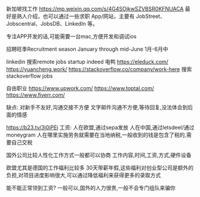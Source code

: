 
新加坡找工作
https://mp.weixin.qq.com/s/4G4SOjkwSZVBSR0KFNUACA
最好是熟人介绍，也可以通过一些求职 App/网站，主要有 JobStreet、Jobscentral、JobsDB、LinkedIn 等。

专注APP开发的话,可能需要一台mac,方便开发和调试ios

招聘旺季Recruitment season   January through mid-June  1月-6月中

linkedin   搜索remote jobs startup
indeed
电鸭 https://eleduck.com/
https://yuancheng.work/
https://stackoverflow.co/company/work-here   搜索stackoverflow jobs

自由职业
https://www.upwork.com/
https://www.toptal.com/
https://www.fiverr.com/

缺点:
对新手不友好,沟通交接不方便
文字邮件沟通不方便,等待回复,没法体会到后面的情感

https://b23.tv/3j0iPEj
工资:
人在欧盟,通过sepa发放
人在中国,通过letsdeel/通过moneygram
人在哪里实施劳务就需要在当地纳税,一般收到的钱是包含了税的,需要自己交税

国外公司比较人性化工作方式一般都可以协商
工作内容,时间,工资,方式,硬件设备

欧盟尤其是德国的工作福利比较多
30天带薪年假,这些福利对创业型公司是额外的负担,对项目进度影响很大,可以通过降低福利来获得更多的录取方式

能不能正常领到工资?
一般可以,国外的人力很贵,一般不会专门组队来骗你